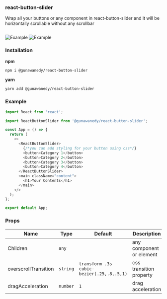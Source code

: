 ### react-button-slider

Wrap all your buttons or any component in react-button-slider and it will be horizontally scrollable without any scrollbar

<a href="https://www.npmjs.com/package/@gunawanedy/react-button-slider" target="\_parent">
  <img alt="" src="https://img.shields.io/npm/dt/@gunawanedy/react-button-slider" />
</a>

![Example](https://drive.google.com/uc?export=view&id=1CK85t9jzbater42QeO70LAGVhpZrUYa1)
![Example](https://drive.google.com/uc?export=view&id=16xkDfdRIc6Xrv2KYmXFsFc-AY15TrGnL)

### Installation

**npm**

```bash
npm i @gunawanedy/react-button-slider
```

**yarn**

```bash
yarn add @gunawanedy/react-button-slider
```

### Example

```js
import React from 'react';

import ReactButtonSlider from '@gunawanedy/react-button-slider';

const App = () => {
  return (
    <>
      <ReactButtonSlider>
        {/*you can add styling for your button using css*/}
        <button>Category 1</button>
        <button>Category 2</button>
        <button>Category 3</button>
        <button>Category 4</button>
      </ReactButtonSlider>
      <main className="content">
        <h1>Your Contents</h1>
      </main>
    </>
  );
};

export default App;
```

### Props

| Name                 | Type     | Default                                   | Description              |
| -------------------- | -------- | ----------------------------------------- | ------------------------ |
| Children             | `any`    |                                           | any component or element |
| overscrollTransition | `string` | `transform .3s cubic-bezier(.25,.8,.5,1)` | css transition property  |
| dragAcceleration     | `number` | `1`                                       | drag acceleration        |
